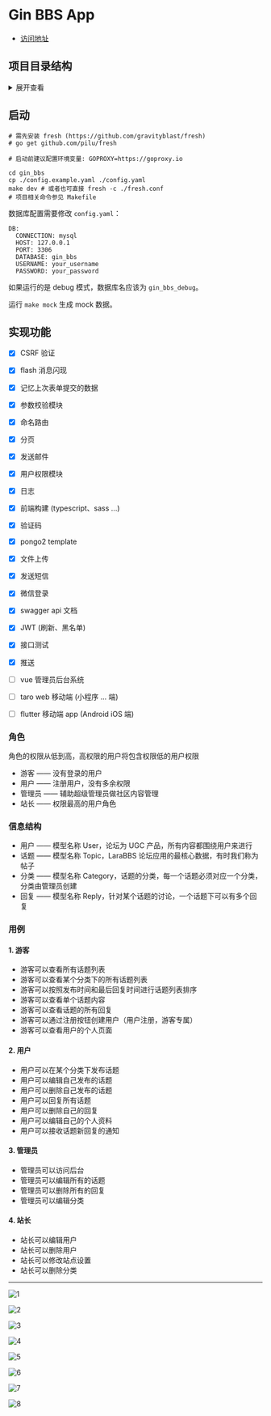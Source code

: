 # Gin BBS App

- [访问地址](http://www.frontendgo.com:8889)

## 项目目录结构
<details>
<summary>展开查看</summary>
<pre><code>
├── app              项目核心逻辑代码
│    ├── controllers 控制器
│    ├── models      模型
│    ├── auth        用户相关
│    ├── cache       缓存
│    ├── cron        定时任务
│    ├── helpers     帮助方法
│    ├── policies    权限
│    ├── requests    参数验证
│    ├── services    复杂查询
│    └── viewmodels  数据转换
│
├── bootstrap        各组件初始化
│
├── config           配置中心
│
├── database         数据库
│    └── factory     数据 mock
│
├── pkg              项目依赖
│
├── public           项目静态文件
│
├── docs             swagger api doc
│
├── test             测试文件
│
├── resources        前端源码
│    └── view        go 模板文件
│
├── routes           路由
│    └── middleware  中间件
│    └── routes.go   路由注册
│    └── api.go      api 路由注册
│    └── web.go      页面路由注册
│
├── storage          存放日志等文件
│
├── main.go          项目入口
│
├── config.yaml      项目配置
│
├── deploy.sh        部署脚本
│
├── Makefile         Makefile 文件
│
├── vue-admin-app    vue 管理员后台前端源码
│
├── taro-app         taro web app 源码(小程序 ... 端)
│
└── flutter_app      flutter app 源码(Android iOS 端)
</code></pre>
</details>

## 启动
```
# 需先安装 fresh (https://github.com/gravityblast/fresh)
# go get github.com/pilu/fresh

# 启动前建议配置环境变量: GOPROXY=https://goproxy.io

cd gin_bbs
cp ./config.example.yaml ./config.yaml
make dev # 或者也可直接 fresh -c ./fresh.conf
# 项目相关命令参见 Makefile
```

数据库配置需要修改 `config.yaml`：
```
DB:
  CONNECTION: mysql
  HOST: 127.0.0.1
  PORT: 3306
  DATABASE: gin_bbs
  USERNAME: your_username
  PASSWORD: your_password
```
如果运行的是 debug 模式，数据库名应该为 `gin_bbs_debug`。

运行 `make mock` 生成 mock 数据。

## 实现功能
- [x] CSRF 验证
- [x] flash 消息闪现
- [x] 记忆上次表单提交的数据
- [x] 参数校验模块
- [x] 命名路由
- [x] 分页
- [x] 发送邮件
- [x] 用户权限模块
- [x] 日志
- [x] 前端构建 (typescript、sass ...)
- [x] 验证码
- [x] pongo2 template
- [x] 文件上传
- [x] 发送短信
- [x] 微信登录
- [x] swagger api 文档
- [x] JWT (刷新、黑名单)
- [x] 接口测试
- [x] 推送
- [ ] vue 管理员后台系统
- [ ] taro web 移动端 (小程序 ... 端)
- [ ] flutter 移动端 app (Android iOS 端)


### 角色
角色的权限从低到高，高权限的用户将包含权限低的用户权限

- 游客 —— 没有登录的用户
- 用户 —— 注册用户，没有多余权限
- 管理员 —— 辅助超级管理员做社区内容管理
- 站长 —— 权限最高的用户角色

### 信息结构
- 用户 —— 模型名称 User，论坛为 UGC 产品，所有内容都围绕用户来进行
- 话题 —— 模型名称 Topic，LaraBBS 论坛应用的最核心数据，有时我们称为帖子
- 分类 —— 模型名称 Category，话题的分类，每一个话题必须对应一个分类，分类由管理员创建
- 回复 —— 模型名称 Reply，针对某个话题的讨论，一个话题下可以有多个回复

### 用例
#### 1. 游客
- 游客可以查看所有话题列表
- 游客可以查看某个分类下的所有话题列表
- 游客可以按照发布时间和最后回复时间进行话题列表排序
- 游客可以查看单个话题内容
- 游客可以查看话题的所有回复
- 游客可以通过注册按钮创建用户（用户注册，游客专属）
- 游客可以查看用户的个人页面

#### 2. 用户
- 用户可以在某个分类下发布话题
- 用户可以编辑自己发布的话题
- 用户可以删除自己发布的话题
- 用户可以回复所有话题
- 用户可以删除自己的回复
- 用户可以编辑自己的个人资料
- 用户可以接收话题新回复的通知

#### 3. 管理员
- 管理员可以访问后台
- 管理员可以编辑所有的话题
- 管理员可以删除所有的回复
- 管理员可以编辑分类

#### 4. 站长
- 站长可以编辑用户
- 站长可以删除用户
- 站长可以修改站点设置
- 站长可以删除分类

***

![1](readme/1.png)

![2](readme/2.png)

![3](readme/3.png)

![4](readme/4.png)

![5](readme/5.png)

![6](readme/6.png)

![7](readme/7.png)

![8](readme/8.png)
